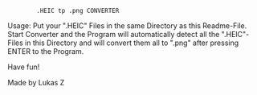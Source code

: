             .HEIC tp .png CONVERTER
Usage:
Put your ".HEIC" Files in the same Directory as this Readme-File.
Start Converter and the Program will automatically detect all the 
".HEIC"-Files in this Directory and will convert them all to ".png" 
after pressing ENTER to the Program.

Have fun!

Made by Lukas Z
